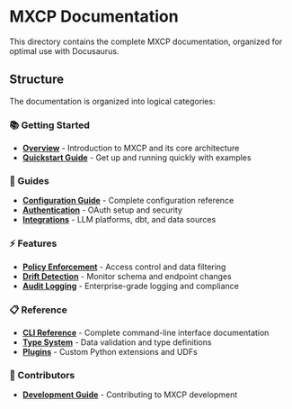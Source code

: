 # MXCP Documentation

This directory contains the complete MXCP documentation, organized for optimal use with Docusaurus.

## Structure

The documentation is organized into logical categories:

### 📚 Getting Started
- **[Overview](getting-started/overview.md)** - Introduction to MXCP and its core architecture
- **[Quickstart Guide](getting-started/quickstart.md)** - Get up and running quickly with examples

### 📖 Guides
- **[Configuration Guide](guides/configuration.md)** - Complete configuration reference
- **[Authentication](guides/authentication.md)** - OAuth setup and security
- **[Integrations](guides/integrations.md)** - LLM platforms, dbt, and data sources

### ⚡ Features
- **[Policy Enforcement](features/policies.md)** - Access control and data filtering
- **[Drift Detection](features/drift-detection.md)** - Monitor schema and endpoint changes
- **[Audit Logging](features/auditing.md)** - Enterprise-grade logging and compliance

### 📋 Reference
- **[CLI Reference](reference/cli.md)** - Complete command-line interface documentation
- **[Type System](reference/type-system.md)** - Data validation and type definitions
- **[Plugins](reference/plugins.md)** - Custom Python extensions and UDFs

### 👥 Contributors
- **[Development Guide](contributors/dev-guide.md)** - Contributing to MXCP development
